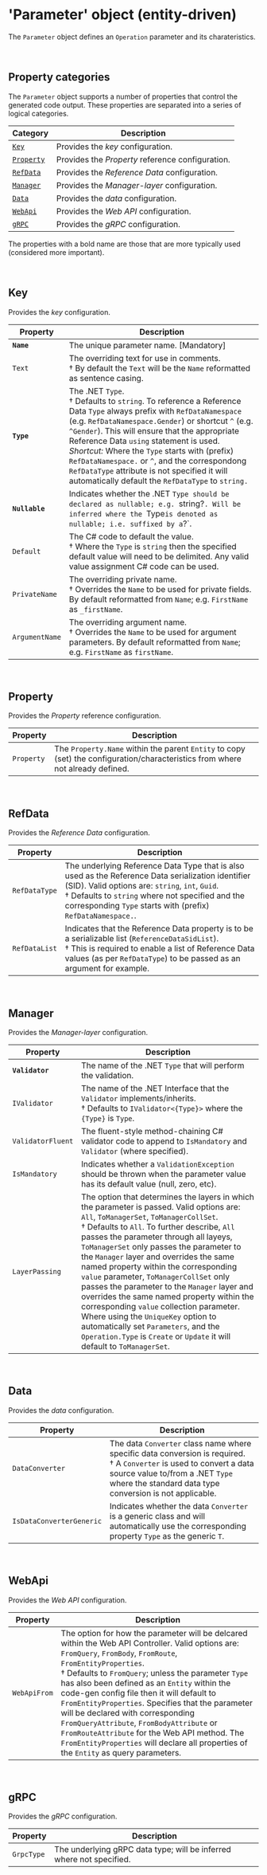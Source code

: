 # 'Parameter' object (entity-driven)

The `Parameter` object defines an `Operation` parameter and its charateristics.

<br/>

## Property categories
The `Parameter` object supports a number of properties that control the generated code output. These properties are separated into a series of logical categories.

Category | Description
-|-
[`Key`](#Key) | Provides the _key_ configuration.
[`Property`](#Property) | Provides the _Property_ reference configuration.
[`RefData`](#RefData) | Provides the _Reference Data_ configuration.
[`Manager`](#Manager) | Provides the _Manager-layer_ configuration.
[`Data`](#Data) | Provides the _data_ configuration.
[`WebApi`](#WebApi) | Provides the _Web API_ configuration.
[`gRPC`](#gRPC) | Provides the _gRPC_ configuration.

The properties with a bold name are those that are more typically used (considered more important).

<br/>

## Key
Provides the _key_ configuration.

Property | Description
-|-
**`Name`** | The unique parameter name. [Mandatory]
`Text` | The overriding text for use in comments.<br/>&dagger; By default the `Text` will be the `Name` reformatted as sentence casing.
**`Type`** | The .NET `Type`.<br/>&dagger; Defaults to `string`. To reference a Reference Data `Type` always prefix with `RefDataNamespace` (e.g. `RefDataNamespace.Gender`) or shortcut `^` (e.g. `^Gender`). This will ensure that the appropriate Reference Data `using` statement is used. _Shortcut:_ Where the `Type` starts with (prefix) `RefDataNamespace.` or `^`, and the correspondong `RefDataType` attribute is not specified it will automatically default the `RefDataType` to `string.`
**`Nullable`** | Indicates whether the .NET `Type should be declared as nullable; e.g. `string?`. Will be inferred where the `Type` is denoted as nullable; i.e. suffixed by a `?`.
`Default` | The C# code to default the value.<br/>&dagger; Where the `Type` is `string` then the specified default value will need to be delimited. Any valid value assignment C# code can be used.
`PrivateName` | The overriding private name.<br/>&dagger; Overrides the `Name` to be used for private fields. By default reformatted from `Name`; e.g. `FirstName` as `_firstName`.
`ArgumentName` | The overriding argument name.<br/>&dagger; Overrides the `Name` to be used for argument parameters. By default reformatted from `Name`; e.g. `FirstName` as `firstName`.

<br/>

## Property
Provides the _Property_ reference configuration.

Property | Description
-|-
`Property` | The `Property.Name` within the parent `Entity` to copy (set) the configuration/characteristics from where not already defined.

<br/>

## RefData
Provides the _Reference Data_ configuration.

Property | Description
-|-
`RefDataType` | The underlying Reference Data Type that is also used as the Reference Data serialization identifier (SID). Valid options are: `string`, `int`, `Guid`.<br/>&dagger; Defaults to `string` where not specified and the corresponding `Type` starts with (prefix) `RefDataNamespace.`.
`RefDataList` | Indicates that the Reference Data property is to be a serializable list (`ReferenceDataSidList`).<br/>&dagger; This is required to enable a list of Reference Data values (as per `RefDataType`) to be passed as an argument for example.

<br/>

## Manager
Provides the _Manager-layer_ configuration.

Property | Description
-|-
**`Validator`** | The name of the .NET `Type` that will perform the validation.
`IValidator` | The name of the .NET Interface that the `Validator` implements/inherits.<br/>&dagger; Defaults to `IValidator<{Type}>` where the `{Type}` is `Type`.
`ValidatorFluent` | The fluent-style method-chaining C# validator code to append to `IsMandatory` and `Validator` (where specified).
`IsMandatory` | Indicates whether a `ValidationException` should be thrown when the parameter value has its default value (null, zero, etc).
`LayerPassing` | The option that determines the layers in which the parameter is passed. Valid options are: `All`, `ToManagerSet`, `ToManagerCollSet`.<br/>&dagger; Defaults to `All`. To further describe, `All` passes the parameter through all layeys, `ToManagerSet` only passes the parameter to the `Manager` layer and overrides the same named property within the corresponding `value` parameter, `ToManagerCollSet` only passes the parameter to the `Manager` layer and overrides the same named property within the corresponding `value` collection parameter. Where using the `UniqueKey` option to automatically set `Parameters`, and the `Operation.Type` is `Create` or `Update` it will default to `ToManagerSet`.

<br/>

## Data
Provides the _data_ configuration.

Property | Description
-|-
`DataConverter` | The data `Converter` class name where specific data conversion is required.<br/>&dagger; A `Converter` is used to convert a data source value to/from a .NET `Type` where the standard data type conversion is not applicable.
`IsDataConverterGeneric` | Indicates whether the data `Converter` is a generic class and will automatically use the corresponding property `Type` as the generic `T`.

<br/>

## WebApi
Provides the _Web API_ configuration.

Property | Description
-|-
`WebApiFrom` | The option for how the parameter will be delcared within the Web API Controller. Valid options are: `FromQuery`, `FromBody`, `FromRoute`, `FromEntityProperties`.<br/>&dagger; Defaults to `FromQuery`; unless the parameter `Type` has also been defined as an `Entity` within the code-gen config file then it will default to `FromEntityProperties`. Specifies that the parameter will be declared with corresponding `FromQueryAttribute`, `FromBodyAttribute` or `FromRouteAttribute` for the Web API method. The `FromEntityProperties` will declare all properties of the `Entity` as query parameters.

<br/>

## gRPC
Provides the _gRPC_ configuration.

Property | Description
-|-
`GrpcType` | The underlying gRPC data type; will be inferred where not specified.

